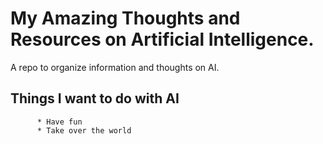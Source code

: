 # My Amazing Thoughts and Resources on Artificial Intelligence.
A repo to organize information and thoughts on AI.
## Things I want to do with AI

          * Have fun
          * Take over the world